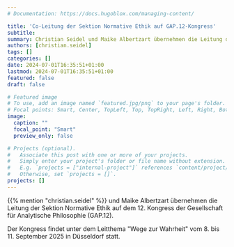 ```yaml
---
# Documentation: https://docs.hugoblox.com/managing-content/

title: 'Co-Leitung der Sektion Normative Ethik auf GAP.12-Kongress'
subtitle:  
summary: Christian Seidel und Maike Albertzart übernehmen die Leitung der Sektion Normative Ethik auf dem 12. Kongress der Gesellschaft für Analytische Philosophie (GAP.12). 
authors: [christian.seidel]
tags: []
categories: []
date: 2024-07-01T16:35:51+01:00
lastmod: 2024-07-01T16:35:51+01:00
featured: false
draft: false

# Featured image
# To use, add an image named `featured.jpg/png` to your page's folder.
# Focal points: Smart, Center, TopLeft, Top, TopRight, Left, Right, BottomLeft, Bottom, BottomRight.
image:
  caption: ""
  focal_point: "Smart"
  preview_only: false

# Projects (optional).
#   Associate this post with one or more of your projects.
#   Simply enter your project's folder or file name without extension.
#   E.g. `projects = ["internal-project"]` references `content/project/deep-learning/index.md`.
#   Otherwise, set `projects = []`.
projects: []
---
```


{{% mention "christian.seidel" %}} und Maike Albertzart übernehmen die Leitung der Sektion Normative Ethik auf dem 12. Kongress der Gesellschaft für Analytische Philosophie (GAP.12).

<!--more-->

Der Kongress findet unter dem Leitthema "Wege zur Wahrheit" vom 8. bis 11. September 2025 in Düsseldorf statt. 
<!--- Exposés für Sektionsbeiträge können bis zum 30. April 2024 eingereicht werden (zum [Call for Papers](https://www.uni-muenster.de/DKPhil2024/kongress/cfp.html)). --->
